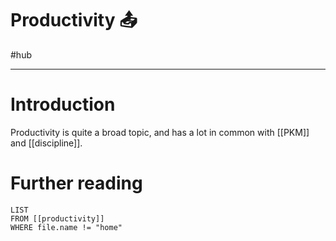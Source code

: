 # Productivity 📤
#hub 

---
# Introduction
Productivity is quite a broad topic, and has a lot in common with [[PKM]] and [[discipline]]. 

# Further reading
```dataview
LIST 
FROM [[productivity]]
WHERE file.name != "home"
```